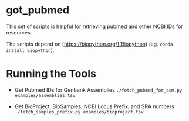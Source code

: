 got_pubmed
====

This set of scripts is helpful for retrieving pubmed and other NCBI IDs for resources.

The scripts depend on [https://biopython.org/](Biopython) (eg. `conda install biopython`).


Running the Tools
====

* Get Pubmed IDs for Genbank Assemblies
`./fetch_pubmed_for_asm.py examples/assemblies.tsv`

* Get BioProject, BioSamples, NCBI Locus Prefix, and SRA numbers
`./fetch_samples_prefix.py examples/bioproject.tsv`
